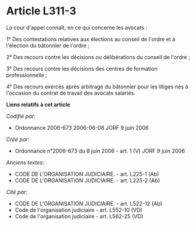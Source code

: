 # Article L311-3

La cour d'appel connaît, en ce qui concerne les avocats :

1° Des contestations relatives aux élections au conseil de l'ordre et à l'élection du bâtonnier de l'ordre ;

2° Des recours contre les décisions ou délibérations du conseil de l'ordre ;

3° Des recours contre les décisions des centres de formation professionnelle ;

4° Des recours exercés après arbitrage du bâtonnier pour les litiges nés à l'occasion du contrat de travail des avocats
salariés.

**Liens relatifs à cet article**

_Codifié par_:

  - Ordonnance 2006-673 2006-06-08 JORF 9 juin 2006

_Créé par_:

  - Ordonnance n°2006-673 du 8 juin 2006 - art. 1 (V) JORF 9 juin 2006

_Anciens textes_:

  - CODE DE L'ORGANISATION JUDICIAIRE. - art. L225-1 (Ab)
  - CODE DE L'ORGANISATION JUDICIAIRE. - art. L225-2 (Ab)

_Cité par_:

  - CODE DE L'ORGANISATION JUDICIAIRE. - art. L522-12 (Ab)
  - Code de l'organisation judiciaire - art. L552-10 (VD)
  - Code de l'organisation judiciaire - art. L562-25 (VD)
